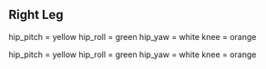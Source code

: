 ## Right Leg

hip_pitch = yellow
hip_roll = green
hip_yaw = white
knee = orange

hip_pitch = yellow
hip_roll = green
hip_yaw = white
knee = orange
